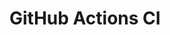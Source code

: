 # GitHub Actions CI
































































































































































































































































































































































































































































































































































































































































































































































































































































































































































































































































































































































































































































































